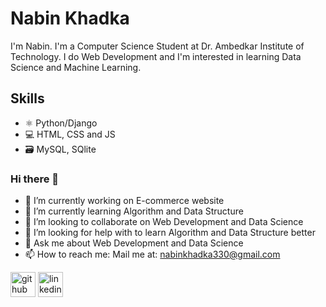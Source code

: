 # Nabin Khadka
I'm Nabin. I'm a Computer Science Student at Dr. Ambedkar Institute of Technology. I do Web Development and I'm interested in learning Data Science and Machine Learning.

## Skills
* ⚛ Python/Django
* 💻 HTML, CSS and JS
* 🗃 MySQL, SQlite

### Hi there 👋
- 🔭 I’m currently working on E-commerce website 
- 🌱 I’m currently learning Algorithm and Data Structure 
- 👯 I’m looking to collaborate on Web Development and Data Science 
- 🤔 I’m looking for help with to learn Algorithm and Data Structure better 
- 💬 Ask me about Web Development and Data Science 
- 📫 How to reach me: Mail me at: <a href="nabinkhadka330@gmail.com">nabinkhadka330@gmail.com</a>


[<img src='https://cdn.jsdelivr.net/npm/simple-icons@3.0.1/icons/github.svg' alt='github' height='40'>](https://github.com/NabinKhadka1)  [<img src='https://cdn.jsdelivr.net/npm/simple-icons@3.0.1/icons/linkedin.svg' alt='linkedin' height='40'>](https://www.linkedin.com/in/nabin-khadka-782b85192//)  

